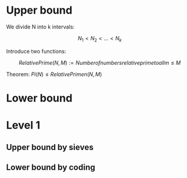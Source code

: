 # Upper bound

We divide N into k intervals:

$$
N_1 < N_2 < ... < N_k
$$

Introduce two functions:

$$
RelativePrime(N, M) := Number of numbers relative prime to all m \le M
$$

Theorem: $Pi(N) \le RelativePrimen(N,M)$

# Lower bound

# Level 1
## Upper bound by sieves
## Lower bound by coding
